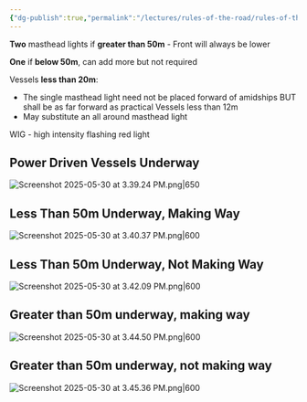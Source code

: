 ```yaml
---
{"dg-publish":true,"permalink":"/lectures/rules-of-the-road/rules-of-the-road-index/rule-23-power-driven-vessels-underway/","created":"2025-05-27T18:49:49.020-04:00","updated":"2025-05-30T15:46:08.037-04:00"}
---
```



**Two** masthead lights if **greater than 50m** - Front will always be lower

**One** if **below 50m**, can add more but not required

Vessels **less than 20m**:
- The single masthead light need not be placed forward of amidships BUT shall be as far forward as practical
Vessels less than 12m
- May substitute an all around masthead light

WIG - high intensity flashing red light 

## Power Driven Vessels Underway
![Screenshot 2025-05-30 at 3.39.24 PM.png|650](/img/user/attachments/Screenshot%202025-05-30%20at%203.39.24%20PM.png)

## Less Than 50m Underway, Making Way

![Screenshot 2025-05-30 at 3.40.37 PM.png|600](/img/user/attachments/Screenshot%202025-05-30%20at%203.40.37%20PM.png)

## Less Than 50m Underway, Not Making Way

![Screenshot 2025-05-30 at 3.42.09 PM.png|600](/img/user/attachments/Screenshot%202025-05-30%20at%203.42.09%20PM.png)

## Greater than 50m underway, making way

![Screenshot 2025-05-30 at 3.44.50 PM.png|600](/img/user/attachments/Screenshot%202025-05-30%20at%203.44.50%20PM.png)

## Greater than 50m underway, not making way

![Screenshot 2025-05-30 at 3.45.36 PM.png|600](/img/user/attachments/Screenshot%202025-05-30%20at%203.45.36%20PM.png)